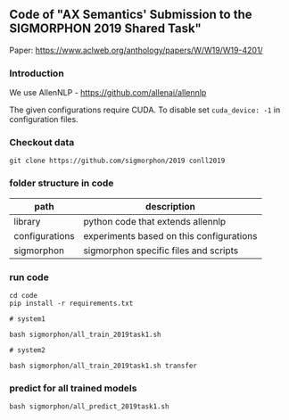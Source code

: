 ## Code of "AX Semantics' Submission to the SIGMORPHON 2019 Shared Task"

Paper: https://www.aclweb.org/anthology/papers/W/W19/W19-4201/

### Introduction

We use AllenNLP - https://github.com/allenai/allennlp

The given configurations require CUDA.
To disable set ``cuda_device: -1`` in configuration files.

### Checkout data

```
git clone https://github.com/sigmorphon/2019 conll2019
```

### folder structure in code

| path           | description                              |
|----------------|------------------------------------------|
| library        | python code that extends allennlp        |
| configurations | experiments based on this configurations |
| sigmorphon     | sigmorphon specific files and scripts    |


### run code

```
cd code
pip install -r requirements.txt

# system1

bash sigmorphon/all_train_2019task1.sh

# system2

bash sigmorphon/all_train_2019task1.sh transfer

```

### predict for all trained models

```
bash sigmorphon/all_predict_2019task1.sh
```
